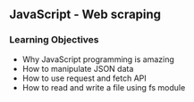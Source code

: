 ## JavaScript - Web scraping


### Learning Objectives

* Why JavaScript programming is amazing
* How to manipulate JSON data
* How to use request and fetch API
* How to read and write a file using fs module